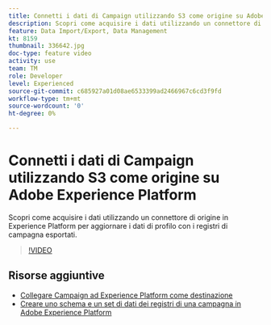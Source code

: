 ```yaml
---
title: Connetti i dati di Campaign utilizzando S3 come origine su Adobe Experience Platform
description: Scopri come acquisire i dati utilizzando un connettore di origine in Experience Platform per aggiornare i dati di profilo con i registri di campagna esportati.
feature: Data Import/Export, Data Management
kt: 8159
thumbnail: 336642.jpg
doc-type: feature video
activity: use
team: TM
role: Developer
level: Experienced
source-git-commit: c685927a01d08ae6533399ad2466967c6cd3f9fd
workflow-type: tm+mt
source-wordcount: '0'
ht-degree: 0%

---
```



# Connetti i dati di Campaign utilizzando S3 come origine su Adobe Experience Platform

Scopri come acquisire i dati utilizzando un connettore di origine in Experience Platform per aggiornare i dati di profilo con i registri di campagna esportati.

>[!VIDEO](https://video.tv.adobe.com/v/336642?quality=12)

## Risorse aggiuntive

* [Collegare Campaign ad Experience Platform come destinazione](/help/tutorial-integrate-with-experience-platform/connect-campaign-to-experience-platform-as-destination.md)
* [Creare uno schema e un set di dati dei registri di una campagna in Adobe Experience Platform](/help/tutorial-integrate-with-experience-platform/create-a-campaign-logs-schema-and-dataset-in-experience-platform.md)

